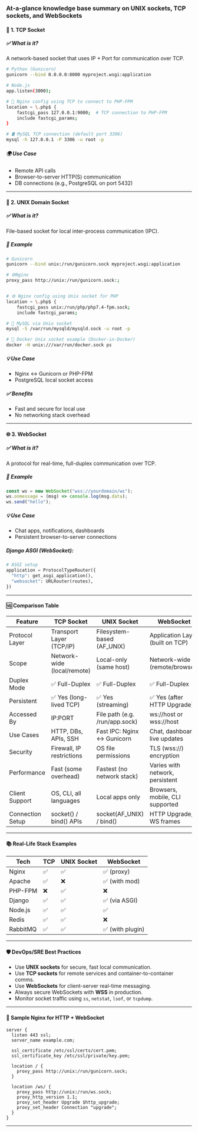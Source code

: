 ### At-a-glance knowledge base summary on UNIX sockets, TCP sockets, and WebSockets

#### 🔌 1. TCP Socket

##### ✅ What is it?
A network-based socket that uses IP + Port for communication over TCP.

```bash
# Python (Gunicorn)
gunicorn --bind 0.0.0.0:8000 myproject.wsgi:application

# Node.js
app.listen(3000);

# 🧬 Nginx config using TCP to connect to PHP-FPM
location ~ \.php$ {
    fastcgi_pass 127.0.0.1:9000;  # TCP connection to PHP-FPM
    include fastcgi_params;
}

# 🛢️ MySQL TCP connection (default port 3306)
mysql -h 127.0.0.1 -P 3306 -u root -p

```

##### 🌍 Use Case
- Remote API calls
- Browser-to-server HTTP(S) communication
- DB connections (e.g., PostgreSQL on port 5432)

---

#### 📁 2. UNIX Domain Socket

##### ✅ What is it?
File-based socket for local inter-process communication (IPC).

##### 🔧 Example
```bash
# Gunicorn
gunicorn --bind unix:/run/gunicorn.sock myproject.wsgi:application

# ⚙️Nginx
proxy_pass http://unix:/run/gunicorn.sock:;


# ⚙️ Nginx config using Unix socket for PHP
location ~ \.php$ {
    fastcgi_pass unix:/run/php/php7.4-fpm.sock;
    include fastcgi_params;

# 🐬 MySQL via Unix socket
mysql -S /var/run/mysqld/mysqld.sock -u root -p

# 🐳 Docker Unix socket example (Docker-in-Docker)
docker -H unix:///var/run/docker.sock ps


```

##### 💡 Use Case
- Nginx ↔ Gunicorn or PHP-FPM
- PostgreSQL local socket access

##### ✅ Benefits
- Fast and secure for local use
- No networking stack overhead

---

#### 🌐 3. WebSocket

##### ✅ What is it?
A protocol for real-time, full-duplex communication over TCP.

##### 🔧 Example
```js
const ws = new WebSocket("wss://yourdomain/ws");
ws.onmessage = (msg) => console.log(msg.data);
ws.send("hello");
```

##### 💡 Use Case
- Chat apps, notifications, dashboards
- Persistent browser-to-server connections

##### Django ASGI (WebSocket):
```python
# ASGI setup
application = ProtocolTypeRouter({
  "http": get_asgi_application(),
  "websocket": URLRouter(routes),
})
```

---

#### 🆚 Comparison Table

| Feature           | TCP Socket                   | UNIX Socket                    | WebSocket                         |
|------------------|------------------------------|---------------------------------|-----------------------------------|
| Protocol Layer    | Transport Layer (TCP/IP)     | Filesystem-based (AF_UNIX)      | Application Layer (built on TCP)  |
| Scope             | Network-wide (local/remote)  | Local-only (same host)          | Network-wide (remote/browser)     |
| Duplex Mode       | ✅ Full-Duplex               | ✅ Full-Duplex                 | ✅ Full-Duplex                    |
| Persistent        | ✅ Yes (long-lived TCP)      | ✅ Yes (streaming)              | ✅ Yes (after HTTP Upgrade)       |
| Accessed By       | IP:PORT                      | File path (e.g. /run/app.sock)  | ws://host or wss://host           |
| Use Cases         | HTTP, DBs, APIs, SSH         | Fast IPC: Nginx ↔ Gunicorn      | Chat, dashboard, live updates     |
| Security          | Firewall, IP restrictions    | OS file permissions             | TLS (wss://) encryption            |
| Performance       | Fast (some overhead)         | Fastest (no network stack)      | Varies with network, persistent   |
| Client Support    | OS, CLI, all languages       | Local apps only                 | Browsers, mobile, CLI supported   |
| Connection Setup  | socket() / bind() APIs       | socket(AF_UNIX) / bind()        | HTTP Upgrade, WS frames           |
---

#### 📚 Real-Life Stack Examples

| Tech     | TCP | UNIX Socket | WebSocket |
|----------|-----|-------------|-----------|
| Nginx    | ✅  | ✅          | ✅ (proxy) |
| Apache   | ✅  | ❌          | ✅ (with mod) |
| PHP-FPM  | ❌  | ✅          | ❌         |
| Django   | ✅  | ✅          | ✅ (via ASGI) |
| Node.js  | ✅  | ✅          | ✅         |
| Redis    | ✅  | ✅          | ❌         |
| RabbitMQ | ✅  | ✅          | ✅ (with plugin) |

---

#### 🛡️ DevOps/SRE Best Practices

- Use **UNIX sockets** for secure, fast local communication.
- Use **TCP sockets** for remote services and container-to-container comms.
- Use **WebSockets** for client-server real-time messaging.
- Always secure WebSockets with **WSS** in production.
- Monitor socket traffic using `ss`, `netstat`, `lsof`, or `tcpdump`.

---

#### 📄 Sample Nginx for HTTP + WebSocket

```nginx
server {
  listen 443 ssl;
  server_name example.com;

  ssl_certificate /etc/ssl/certs/cert.pem;
  ssl_certificate_key /etc/ssl/private/key.pem;

  location / {
    proxy_pass http://unix:/run/gunicorn.sock;
  }

  location /ws/ {
    proxy_pass http://unix:/run/ws.sock;
    proxy_http_version 1.1;
    proxy_set_header Upgrade $http_upgrade;
    proxy_set_header Connection "upgrade";
  }
}
```

---

